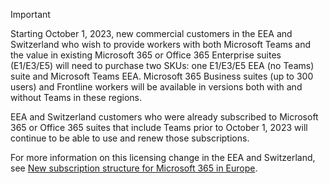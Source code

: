 > [!IMPORTANT]
> Starting October 1, 2023, new commercial customers in the EEA and Switzerland who wish to provide workers with both Microsoft Teams and the value in existing Microsoft 365 or Office 365 Enterprise suites (E1/E3/E5) will need to purchase two SKUs: one E1/E3/E5 EEA (no Teams) suite and Microsoft Teams EEA. Microsoft 365 Business suites (up to 300 users) and Frontline workers will be available in versions both with and without Teams in these regions.
>
> EEA and Switzerland customers who were already subscribed to Microsoft 365 or Office 365 suites that include Teams prior to October 1, 2023 will continue to be able to use and renew those subscriptions.
>
> For more information on this licensing change in the EEA and Switzerland, see [New subscription structure for Microsoft 365 in Europe](https://www.microsoft.com/licensing/news/Microsoft365-Teams-EEA).

